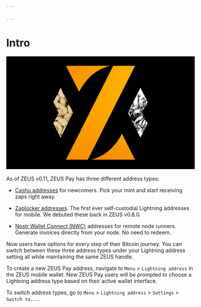 ```yaml
---

---
```


# Intro

![ZEUS Pay](../../static/img/zeus-pay.jpg)

 As of ZEUS v0.11, ZEUS Pay has three different address types:

- [Cashu addresses](./cashu) for newcomers. Pick your mint and start receiving zaps right away.

- [Zaplocker addresses](./zaplocker). The first ever self-custodial Lightning addresses for mobile. We debuted these back in ZEUS v0.8.0.

- [Nostr Wallet Connect (NWC)](./nwc) addresses for remote node runners. Generate invoices directly from your node. No need to redeem.

Now users have options for every step of their Bitcoin journey. You can switch between these three address types under your Lightning address setting all while maintaining the same ZEUS handle.

To create a new ZEUS Pay address, navigate to `Menu` > `Lightning address` in the ZEUS mobile wallet. New ZEUS Pay users will be prompted to choose a Lightning address type based on their active wallet interface.

To switch address types, go to `Menu` > `Lightning address` > `Settings` > `Switch to...`.